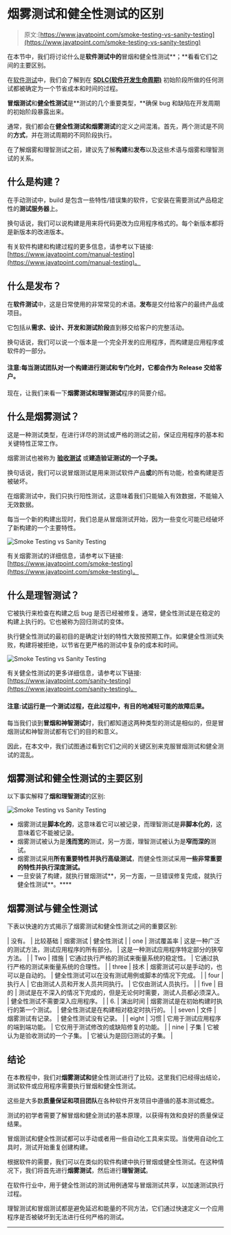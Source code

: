 # 烟雾测试和健全性测试的区别

> 原文:[https://www.javatpoint.com/smoke-testing-vs-sanity-testing](https://www.javatpoint.com/smoke-testing-vs-sanity-testing)

在本节中，我们将讨论什么是**软件测试中的**冒烟和健全性测试**；**看看它们之间的主要区别。

在[软件测试](https://www.javatpoint.com/software-testing-tutorial)中，我们会了解到在 [**SDLC(软件开发生命周期)**](https://www.javatpoint.com/software-development-life-cycle) 初始阶段所做的任何测试都被确定为一个节省成本和时间的过程。

**冒烟测试**和**健全性测试**是**测试的几个重要类型，**确保 bug 和缺陷在开发周期的初始阶段暴露出来。

通常，我们都会在**健全性测试和烟雾测试**的定义之间混淆。首先，两个测试是不同的**方式**，并在测试周期的不同阶段执行。

在了解烟雾和理智测试之前，建议先了解**构建**和**发布**以及这些术语与烟雾和理智测试的关系。

## 什么是构建？

在手动测试中，build 是包含一些特性/错误集的软件，它安装在需要测试产品稳定性的**测试服务器**上。

换句话说，我们可以说构建是用来将代码更改为应用程序格式的。每个新版本都将是新版本的改进版本。

有关软件构建和构建过程的更多信息，请参考以下链接:[https://www.javatpoint.com/manual-testing](https://www.javatpoint.com/manual-testing)。

## 什么是发布？

在**软件测试**中，这是日常使用的非常常见的术语。**发布**是交付给客户的最终产品或项目。

它包括从**需求、设计、开发和测试阶段**直到移交给客户的完整活动。

换句话说，我们可以说一个版本是一个完全开发的应用程序，而构建是应用程序或软件的一部分。

#### 注意:每当测试团队对一个构建进行测试和专门化时，它都会作为 Release 交给客户。

现在，让我们来看一下**烟雾测试和理智测试**程序的简要介绍。

## 什么是烟雾测试？

这是一种测试类型，在进行详尽的测试或严格的测试之前，保证应用程序的基本和关键特性正常工作。

烟雾测试也被称为 [**验收测试**](https://www.javatpoint.com/acceptance-testing) 或**建造验证测试的一个子类。**

换句话说，我们可以说冒烟测试是用来测试软件产品**或**的所有功能，检查构建是否被破坏。

在烟雾测试中，我们只执行阳性测试，这意味着我们只能输入有效数据，不能输入无效数据。

每当一个新的构建出现时，我们总是从冒烟测试开始，因为一些变化可能已经破坏了新构建的一个主要特性。

![Smoke Testing vs Sanity Testing](../Images/22dc106e0ab695864eda7d8fcfd8ac05.png)

有关烟雾测试的详细信息，请参考以下链接:[https://www.javatpoint.com/smoke-testing](https://www.javatpoint.com/smoke-testing)。

## 什么是理智测试？

它被执行来检查在构建之后 bug 是否已经被修复。通常，健全性测试是在稳定的构建上执行的。它也被称为回归测试的变体。

执行健全性测试的最初目的是确定计划的特性大致按预期工作。如果健全性测试失败，构建将被拒绝，以节省在更严格的测试中复杂的成本和时间。

![Smoke Testing vs Sanity Testing](../Images/f4ed56b7768649303b27937078876755.png)

有关健全性测试的更多详细信息，请参考以下链接:[https://www.javatpoint.com/sanity-testing](https://www.javatpoint.com/sanity-testing)。

#### 注意:试运行是一个测试过程，在此过程中，有目的地减轻可能的故障后果。

每当我们谈到**冒烟和神智测试**时，我们都知道这两种类型的测试是相似的，但是冒烟测试和神智测试都有它们的目的和意义。

因此，在本文中，我们试图通过看到它们之间的关键区别来克服冒烟测试和健全测试的混乱。

## 烟雾测试和健全性测试的主要区别

以下事实解释了**烟和理智测试**的区别:

![Smoke Testing vs Sanity Testing](../Images/a9627c7e75f6768585d410b83801c964.png)

*   烟雾测试是**脚本化的**，这意味着它可以被记录，而理智测试是**非脚本化的**，这意味着它不能被记录。
*   烟雾测试被认为是**浅而宽的**测试，另一方面，理智测试被认为是**窄而深的**测试。
*   烟雾测试采用**所有重要特性并执行高级测试**，而健全性测试采用**一些非常重要的特性并执行深度测试。**
*   一旦安装了构建，就执行冒烟测试**，另一方面，一旦错误修复完成，就执行健全性测试**。****

## 烟雾测试与健全性测试

下表以快速的方式揭示了烟雾测试和健全性测试之间的重要区别:

| 没有。 | 比较基础 | 烟雾测试 | 健全性测试 |
| one | 测试覆盖率 | 这是一种广泛的测试方法，测试应用程序的所有部分。 | 这是一种测试应用程序特定部分的狭窄方法。 |
| Two | 措施 | 它通过执行严格的测试来衡量系统的稳定性。 | 它通过执行严格的测试来衡量系统的合理性。 |
| three | 技术 | 烟雾测试可以是手动的，也可以是自动的。 | 健全性测试可以在没有测试用例或脚本的情况下完成。 |
| four | 执行人 | 它由测试人员和开发人员共同执行。 | 它仅由测试人员执行。 |
| five | 目的 | 测试是在不深入的情况下完成的，但是无论何时需要，测试人员都必须深入。 | 健全性测试不需要深入应用程序。 |
| 6. | 演出时间 | 烟雾测试是在初始构建时执行的第一个测试。 | 健全性测试是在构建相对稳定时执行的。 |
| seven | 文件 | 烟雾测试有记录。 | 健全性测试没有记录。 |
| eight | 习惯 | 它用于测试应用程序的端到端功能。 | 它仅用于测试修改的或缺陷修复的功能。 |
| nine | 子集 | 它被认为是验收测试的一个子集。 | 它被认为是回归测试的子集。 |

## 结论

在本教程中，我们对**烟雾测试和**健全性测试进行了比较。这里我们已经得出结论，测试软件或应用程序需要执行冒烟和健全性测试。

这些是大多数**质量保证和项目团队**在各种软件开发项目中遵循的基本测试概念。

测试的初学者需要了解冒烟和健全测试的基本原理，以获得有效和良好的质量保证结果。

冒烟测试和健全性测试都可以手动或者用一些自动化工具来实现。当使用自动化工具时，测试开始重复创建构建。

根据软件的需要，我们可以在类似的软件构建中执行冒烟或健全性测试。在这种情况下，我们将首先进行**烟雾测试**，然后进行**理智测试**。

在软件行业中，用于健全性测试的测试用例通常与冒烟测试共享，以加速测试执行过程。

理智测试和冒烟测试都是避免延迟和能量的不同方法，它们通过快速定义一个应用程序是否被破坏到无法进行任何严格的测试。

* * *